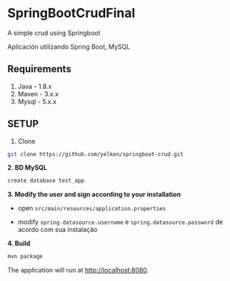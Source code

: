 ﻿# SpringBootCrudFinal
A simple crud using Springboot 
 
 
Aplicación utilizando Spring Boot, MySQL


## Requirements

1. Java - 1.8.x
2. Maven - 3.x.x
3. Mysql - 5.x.x

## SETUP

1. Clone

```bash
git clone https://github.com/yelken/springboot-crud.git
```

**2. BD MySQL**
```bash
create database test_app
```

**3. Modify the user and sign according to your installation**

+ open `src/main/resources/application.properties`

+ modify `spring.datasource.username` e `spring.datasource.password` de acordo com sua instalação

**4. Build**

```bash
mvn package
```

The application will run at <http://localhost:8080>.

